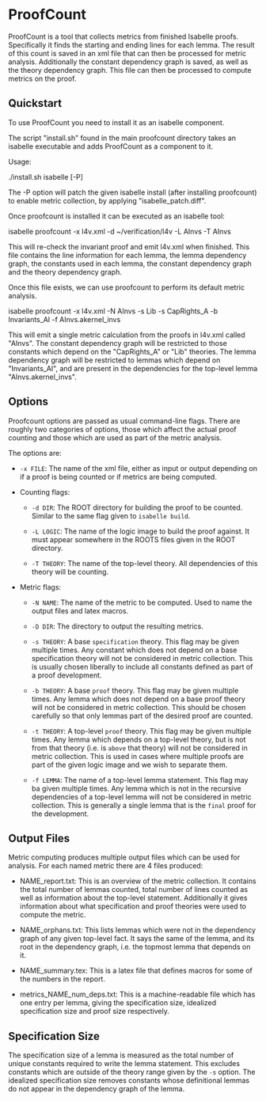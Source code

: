 <!--@TAG(DATA61_BSD)-->

ProofCount
==========

ProofCount is a tool that collects metrics from finished
Isabelle proofs. Specifically it finds the starting and ending
lines for each lemma.
The result of this count is saved in
an xml file that can then be processed for metric analysis.
Additionally the constant dependency graph is saved,
as well as the theory dependency graph. This file
can then be processed to compute metrics on the proof.


Quickstart
----------

To use ProofCount you need to install it as an isabelle component.

The script "install.sh" found in the main proofcount directory
takes an isabelle executable and adds ProofCount as a component to it.

Usage:

   ./install.sh isabelle [-P]

The -P option will patch the given isabelle install (after installing proofcount)
to enable metric collection, by applying "isabelle\_patch.diff".


Once proofcount is installed it can be executed as an isabelle tool:

   isabelle proofcount -x l4v.xml -d ~/verification/l4v -L AInvs -T AInvs

This will re-check the invariant proof and emit l4v.xml when finished. This
file contains the line information for each lemma, the lemma dependency graph,
the constants used in each lemma, the constant dependency graph and the theory
dependency graph.

Once this file exists, we can use proofcount to perform its default metric analysis.

   isabelle proofcount -x l4v.xml -N AInvs -s Lib -s CapRights\_A -b Invariants\_AI -f AInvs.akernel\_invs

This will emit a single metric calculation from the proofs in l4v.xml called "AInvs". The constant
dependency graph will be restricted to those constants which depend on the "CapRights\_A" or "Lib" theories.
The lemma dependency graph will be restricted to lemmas which depend on "Invariants\_AI", and
are present in the dependencies for the top-level lemma "AInvs.akernel\_invs".

Options
-------
Proofcount options are passed as usual command-line flags. There are roughly two categories of options,
those which affect the actual proof counting and those which are used as part of the metric analysis.


The options are:

  * `-x FILE`: The name of the xml file, either as input or output depending on
    if a proof is being counted or if metrics are being computed.

  * Counting flags:

    * `-d DIR`: The ROOT directory for building the proof to be counted.
      Similar to the same flag given to `isabelle build`.

    * `-L LOGIC`: The name of the logic image to build the proof against. It must
      appear somewhere in the ROOTS files given in the ROOT directory.

    * `-T THEORY`: The name of the top-level theory. All dependencies of this
      theory will be counting.

  * Metric flags:

    * `-N NAME`: The name of the metric to be computed. Used to name the output files and
      latex macros.

    * `-D DIR`: The directory to output the resulting metrics.

    * `-s THEORY`: A base `specification` theory. This flag may be given multiple times.
      Any constant which does not depend on a base specification theory will not be considered
      in metric collection. This is usually chosen liberally to include all constants defined as
      part of a proof development.

    * `-b THEORY`: A base `proof` theory. This flag may be given multiple times.
      Any lemma which does not depend on a base proof theory will not be considered in
      metric collection. This should be chosen carefully so that only lemmas
      part of the desired proof are counted.

    * `-t THEORY`: A top-level `proof` theory. This flag may be given multiple times.
      Any lemma which depends on a top-level theory, but is not from that theory
      (i.e. is `above` that theory) will not be considered in metric collection.
      This is used in cases where multiple proofs are part of the given logic image
      and we wish to separate them.


    * `-f LEMMA`: The name of a top-level lemma statement. This flag may ba given multiple times.
      Any lemma which is not in the recursive dependencies of a top-level lemma will
      not be considered in metric collection. This is generally a single lemma that
      is the `final` proof for the development.


Output Files
------------

Metric computing produces multiple output files which can be used for analysis. For each
named metric there are 4 files produced:

  * NAME\_report.txt: This is an overview of the metric collection. It contains the total
    number of lemmas counted, total number of lines counted as well as information
    about the top-level statement. Additionally it gives information about what
    specification and proof theories were used to compute the metric.

  * NAME\_orphans.txt: This lists lemmas which were not in the dependency graph
    of any given top-level fact. It says the same of the lemma, and its root
    in the dependency graph, i.e. the topmost lemma that depends on it.

  * NAME\_summary.tex: This is a latex file that defines
    macros for some of the numbers in the report.

  * metrics\_NAME\_num\_deps.txt: This is a machine-readable file which
    has one entry per lemma, giving the specification size, idealized
    specification size and proof size respectively.


Specification Size
------------------

The specification size of a lemma is measured as the total number of unique constants
required to write the lemma statement. This excludes constants which are outside
of the theory range given by the `-s` option. The idealized specification size
removes constants whose definitional lemmas do not appear in the dependency
graph of the lemma.
